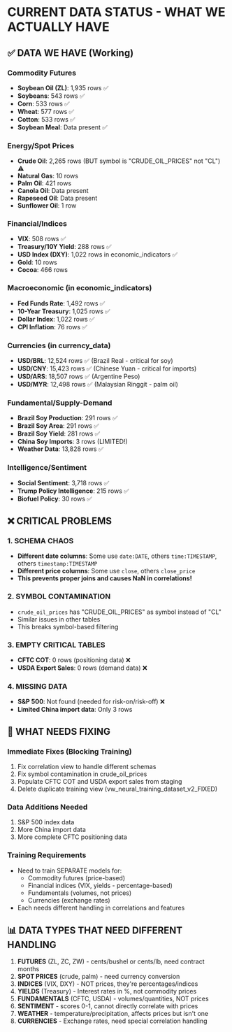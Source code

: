 # CURRENT DATA STATUS - WHAT WE ACTUALLY HAVE

## ✅ DATA WE HAVE (Working)

### Commodity Futures
- **Soybean Oil (ZL)**: 1,935 rows ✅
- **Soybeans**: 543 rows ✅
- **Corn**: 533 rows ✅
- **Wheat**: 577 rows ✅
- **Cotton**: 533 rows ✅
- **Soybean Meal**: Data present ✅

### Energy/Spot Prices
- **Crude Oil**: 2,265 rows (BUT symbol is "CRUDE_OIL_PRICES" not "CL") ⚠️
- **Natural Gas**: 10 rows
- **Palm Oil**: 421 rows
- **Canola Oil**: Data present
- **Rapeseed Oil**: Data present
- **Sunflower Oil**: 1 row

### Financial/Indices
- **VIX**: 508 rows ✅
- **Treasury/10Y Yield**: 288 rows ✅
- **USD Index (DXY)**: 1,022 rows in economic_indicators ✅
- **Gold**: 10 rows
- **Cocoa**: 466 rows

### Macroeconomic (in economic_indicators)
- **Fed Funds Rate**: 1,492 rows ✅
- **10-Year Treasury**: 1,025 rows ✅
- **Dollar Index**: 1,022 rows ✅
- **CPI Inflation**: 76 rows ✅

### Currencies (in currency_data)
- **USD/BRL**: 12,524 rows ✅ (Brazil Real - critical for soy)
- **USD/CNY**: 15,423 rows ✅ (Chinese Yuan - critical for imports)
- **USD/ARS**: 18,507 rows ✅ (Argentine Peso)
- **USD/MYR**: 12,498 rows ✅ (Malaysian Ringgit - palm oil)

### Fundamental/Supply-Demand
- **Brazil Soy Production**: 291 rows ✅
- **Brazil Soy Area**: 291 rows ✅
- **Brazil Soy Yield**: 281 rows ✅
- **China Soy Imports**: 3 rows (LIMITED!)
- **Weather Data**: 13,828 rows ✅

### Intelligence/Sentiment
- **Social Sentiment**: 3,718 rows ✅
- **Trump Policy Intelligence**: 215 rows ✅
- **Biofuel Policy**: 30 rows ✅

## ❌ CRITICAL PROBLEMS

### 1. SCHEMA CHAOS
- **Different date columns**: Some use `date:DATE`, others `time:TIMESTAMP`, others `timestamp:TIMESTAMP`
- **Different price columns**: Some use `close`, others `close_price`
- **This prevents proper joins and causes NaN in correlations!**

### 2. SYMBOL CONTAMINATION
- `crude_oil_prices` has "CRUDE_OIL_PRICES" as symbol instead of "CL"
- Similar issues in other tables
- This breaks symbol-based filtering

### 3. EMPTY CRITICAL TABLES
- **CFTC COT**: 0 rows (positioning data) ❌
- **USDA Export Sales**: 0 rows (demand data) ❌

### 4. MISSING DATA
- **S&P 500**: Not found (needed for risk-on/risk-off) ❌
- **Limited China import data**: Only 3 rows

## 🔧 WHAT NEEDS FIXING

### Immediate Fixes (Blocking Training)
1. Fix correlation view to handle different schemas
2. Fix symbol contamination in crude_oil_prices
3. Populate CFTC COT and USDA export sales from staging
4. Delete duplicate training view (vw_neural_training_dataset_v2_FIXED)

### Data Additions Needed
1. S&P 500 index data
2. More China import data
3. More complete CFTC positioning data

### Training Requirements
- Need to train SEPARATE models for:
  - Commodity futures (price-based)
  - Financial indices (VIX, yields - percentage-based)
  - Fundamentals (volumes, not prices)
  - Currencies (exchange rates)
- Each needs different handling in correlations and features

## 📊 DATA TYPES THAT NEED DIFFERENT HANDLING

1. **FUTURES** (ZL, ZC, ZW) - cents/bushel or cents/lb, need contract months
2. **SPOT PRICES** (crude, palm) - need currency conversion
3. **INDICES** (VIX, DXY) - NOT prices, they're percentages/indices
4. **YIELDS** (Treasury) - Interest rates in %, not commodity prices
5. **FUNDAMENTALS** (CFTC, USDA) - volumes/quantities, NOT prices
6. **SENTIMENT** - scores 0-1, cannot directly correlate with prices
7. **WEATHER** - temperature/precipitation, affects prices but isn't one
8. **CURRENCIES** - Exchange rates, need special correlation handling
